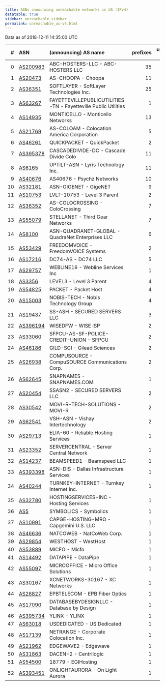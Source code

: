 ```yaml
---
title: ASNs announcing unreachable networks in US (IPv4)
datatable: true
sidebar: unreachable_sidebar
permalink: unreachable_us-v4.html
---
```


Data as of 2018-12-11 14:35:00 UTC


<div class="datatable-begin"></div>

|   # | ASN                                      | (announcing) AS name                                           |   prefixes |   unreachable /24s |
|----:|:-----------------------------------------|:---------------------------------------------------------------|-----------:|-------------------:|
|   0 | [AS200983](unreachable_AS200983-v4.html) | ABC-HOSTERS-LLC - ABC-HOSTERS LLC                              |         35 |                 40 |
|   1 | [AS20473](unreachable_AS20473-v4.html)   | AS-CHOOPA - Choopa                                             |         11 |                 25 |
|   2 | [AS36351](unreachable_AS36351-v4.html)   | SOFTLAYER - SoftLayer Technologies Inc.                        |         25 |                 25 |
|   3 | [AS63267](unreachable_AS63267-v4.html)   | FAYETTEVILLEPUBLICUTILITIES-TN - Fayetteville Public Utilities |          1 |                 16 |
|   4 | [AS14935](unreachable_AS14935-v4.html)   | MONTICELLO - Monticello Networks                               |         13 |                 13 |
|   5 | [AS21769](unreachable_AS21769-v4.html)   | AS-COLOAM - Colocation America Corporation                     |          5 |                 13 |
|   6 | [AS46261](unreachable_AS46261-v4.html)   | QUICKPACKET - QuickPacket                                      |          2 |                 12 |
|   7 | [AS395378](unreachable_AS395378-v4.html) | CASCADEDIVIDE-DC - Cascade Divide Colo                         |         11 |                 11 |
|   8 | [AS6165](unreachable_AS6165-v4.html)     | UPTILT-ASN - Lyris Technology Inc.                             |         11 |                 11 |
|   9 | [AS40676](unreachable_AS40676-v4.html)   | AS40676 - Psychz Networks                                      |         10 |                 10 |
|  10 | [AS32181](unreachable_AS32181-v4.html)   | ASN-GIGENET - GigeNET                                          |          9 |                  9 |
|  11 | [AS10753](unreachable_AS10753-v4.html)   | LVLT-10753 - Level 3 Parent                                    |          2 |                  9 |
|  12 | [AS36352](unreachable_AS36352-v4.html)   | AS-COLOCROSSING - ColoCrossing                                 |          7 |                  7 |
|  13 | [AS55079](unreachable_AS55079-v4.html)   | STELLANET - Third Gear Networks                                |          7 |                  7 |
|  14 | [AS8100](unreachable_AS8100-v4.html)     | ASN-QUADRANET-GLOBAL - QuadraNet Enterprises LLC               |          6 |                  6 |
|  15 | [AS53429](unreachable_AS53429-v4.html)   | FREEDOMVOICE - FreedomVOICE Systems                            |          2 |                  5 |
|  16 | [AS17216](unreachable_AS17216-v4.html)   | DC74-AS - DC74 LLC                                             |          5 |                  5 |
|  17 | [AS29757](unreachable_AS29757-v4.html)   | WEBLINE19 - Webline Services Inc                               |          1 |                  4 |
|  18 | [AS3356](unreachable_AS3356-v4.html)     | LEVEL3 - Level 3 Parent                                        |          4 |                  4 |
|  19 | [AS54825](unreachable_AS54825-v4.html)   | PACKET - Packet Host                                           |          4 |                  4 |
|  20 | [AS15003](unreachable_AS15003-v4.html)   | NOBIS-TECH - Nobis Technology Group                            |          4 |                  4 |
|  21 | [AS19437](unreachable_AS19437-v4.html)   | SS-ASH - SECURED SERVERS LLC                                   |          3 |                  3 |
|  22 | [AS396194](unreachable_AS396194-v4.html) | WISEDFW - WISE ISP                                             |          2 |                  3 |
|  23 | [AS33060](unreachable_AS33060-v4.html)   | SFPCU-AS-SF-POLICE-CREDIT-UNION - SFPCU                        |          2 |                  2 |
|  24 | [AS46186](unreachable_AS46186-v4.html)   | GILD-SCI - Gilead Sciences                                     |          2 |                  2 |
|  25 | [AS26938](unreachable_AS26938-v4.html)   | COMPUSOURCE - CompuSOURCE Communications Corp.                 |          2 |                  2 |
|  26 | [AS62645](unreachable_AS62645-v4.html)   | SNAPNAMES - SNAPNAMES.COM                                      |          1 |                  2 |
|  27 | [AS20454](unreachable_AS20454-v4.html)   | SSASN2 - SECURED SERVERS LLC                                   |          2 |                  2 |
|  28 | [AS30542](unreachable_AS30542-v4.html)   | MOVI-R-TECH-SOLUTIONS - MOVI-R                                 |          2 |                  2 |
|  29 | [AS62541](unreachable_AS62541-v4.html)   | VSH-ASN - Vishay Intertechnology                               |          2 |                  2 |
|  30 | [AS29713](unreachable_AS29713-v4.html)   | ELIA-60 - Reliable Hosting Services                            |          1 |                  1 |
|  31 | [AS23352](unreachable_AS23352-v4.html)   | SERVERCENTRAL - Server Central Network                         |          1 |                  1 |
|  32 | [AS14237](unreachable_AS14237-v4.html)   | BEAMSPEED1 - Beamspeed LLC                                     |          1 |                  1 |
|  33 | [AS393398](unreachable_AS393398-v4.html) | ASN-DIS - Dallas Infrastructure Services                       |          1 |                  1 |
|  34 | [AS40244](unreachable_AS40244-v4.html)   | TURNKEY-INTERNET - Turnkey Internet Inc.                       |          1 |                  1 |
|  35 | [AS32780](unreachable_AS32780-v4.html)   | HOSTINGSERVICES-INC - Hosting Services                         |          1 |                  1 |
|  36 | [AS5](unreachable_AS5-v4.html)           | SYMBOLICS - Symbolics                                          |          1 |                  1 |
|  37 | [AS10991](unreachable_AS10991-v4.html)   | CAPGE-HOSTING-MRO - Capgemini U.S. LLC                         |          1 |                  1 |
|  38 | [AS46636](unreachable_AS46636-v4.html)   | NATCOWEB - NatCoWeb Corp.                                      |          1 |                  1 |
|  39 | [AS29854](unreachable_AS29854-v4.html)   | WESTHOST - WestHost                                            |          1 |                  1 |
|  40 | [AS53889](unreachable_AS53889-v4.html)   | MICFO - Micfo                                                  |          1 |                  1 |
|  41 | [AS14492](unreachable_AS14492-v4.html)   | DATAPIPE - DataPipe                                            |          1 |                  1 |
|  42 | [AS55097](unreachable_AS55097-v4.html)   | MICROOFFICE - Micro Office Solutions                           |          1 |                  1 |
|  43 | [AS30167](unreachable_AS30167-v4.html)   | XCNETWORKS-30167 - XC Networks                                 |          1 |                  1 |
|  44 | [AS26827](unreachable_AS26827-v4.html)   | EPBTELECOM - EPB Fiber Optics                                  |          1 |                  1 |
|  45 | [AS17090](unreachable_AS17090-v4.html)   | DATABASEBYDESIGNLLC - Database by Design                       |          1 |                  1 |
|  46 | [AS395734](unreachable_AS395734-v4.html) | YLINX - YLINX                                                  |          1 |                  1 |
|  47 | [AS63018](unreachable_AS63018-v4.html)   | USDEDICATED - US Dedicated                                     |          1 |                  1 |
|  48 | [AS17139](unreachable_AS17139-v4.html)   | NETRANGE - Corporate Colocation Inc.                           |          1 |                  1 |
|  49 | [AS21962](unreachable_AS21962-v4.html)   | EDGEWAVE2 - Edgewave                                           |          1 |                  1 |
|  50 | [AS31863](unreachable_AS31863-v4.html)   | DACEN-2 - Centrilogic                                          |          1 |                  1 |
|  51 | [AS54500](unreachable_AS54500-v4.html)   | 18779 - EGIHosting                                             |          1 |                  1 |
|  52 | [AS393451](unreachable_AS393451-v4.html) | ONLIGHTAURORA - On Light Aurora                                |          1 |                  1 |

<div class="datatable-end"></div>